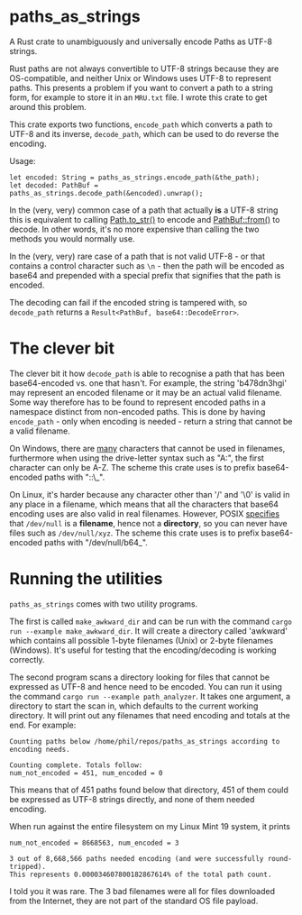 # paths_as_strings

A Rust crate to unambiguously and universally encode Paths as UTF-8 strings.

Rust paths are not always convertible to UTF-8 strings because they are OS-compatible,
and neither Unix or Windows uses UTF-8 to represent paths. This presents a problem
if you want to convert a path to a string form, for example to store it in an `MRU.txt`
file. I wrote this crate to get around this problem.

This crate exports two functions, `encode_path` which converts a path to UTF-8 and its
inverse, `decode_path`, which can be used to do reverse the encoding.

Usage:

```
let encoded: String = paths_as_strings.encode_path(&the_path);
let decoded: PathBuf = paths_as_strings.decode_path(&encoded).unwrap();
```

In the (very, very) common case of a path that actually **is** a UTF-8 string this
is equivalent to calling [Path.to_str()](https://doc.rust-lang.org/std/path/struct.Path.html#method.to_str)
to encode and [PathBuf::from()](https://doc.rust-lang.org/std/path/struct.PathBuf.html#impl-From%3CString%3E) to
decode. In other words, it's no more expensive than calling the two methods you
would normally use.

In the (very, very) rare case of a path that is not valid UTF-8 - or that contains
a control character such as `\n` - then the path will be encoded as base64 and
prepended with a special prefix that signifies that the path is encoded.

The decoding can fail if the encoded string is tampered with, so `decode_path` returns
a `Result<PathBuf, base64::DecodeError>`.

# The clever bit

The clever bit it how `decode_path` is able to recognise a path that has been base64-encoded
vs. one that hasn't. For example, the string 'b478dn3hgi' may represent an encoded filename
or it may be an actual valid filename. Some way therefore has to be found to represent
encoded paths in a namespace distinct from non-encoded paths. This is done by having
`encode_path` - only when encoding is needed - return a string that cannot be a valid filename.

On Windows, there are [many](https://docs.microsoft.com/en-us/windows/desktop/fileio/naming-a-file)
characters that cannot be used in filenames, furthermore when using the drive-letter
syntax such as "A:\", the first character can only be A-Z. The scheme this crate uses is
to prefix base64-encoded paths with "::\\_".

On Linux, it's harder because any character other than '/' and '\0' is valid in any place in
a filename, which means that all the characters that base64 encoding uses are also valid in real
filenames. However, POSIX [specifies](http://pubs.opengroup.org/onlinepubs/9699919799/basedefs/V1_chap10.html)
that `/dev/null` is a **filename**, hence not a **directory**, so you can never have files such as
`/dev/null/xyz`. The scheme this crate uses is to prefix base64-encoded paths with "/dev/null/b64_".


# Running the utilities

`paths_as_strings` comes with two utility programs.

The first is called `make_awkward_dir` and can be run with the command
`cargo run --example make_awkward_dir`. It will create a directory called 'awkward'
which contains all possible 1-byte filenames (Unix) or 2-byte filenames (Windows).
It's useful for testing that the encoding/decoding is working correctly.

The second program scans a directory looking for files that cannot be expressed
as UTF-8 and hence need to be encoded. You can run it using the command
`cargo run --example path_analyzer`. It takes one argument, a directory to start the scan
in, which defaults to the current working directory. It will print out any filenames that
need encoding and totals at the end. For example:

```
Counting paths below /home/phil/repos/paths_as_strings according to encoding needs.

Counting complete. Totals follow:
num_not_encoded = 451, num_encoded = 0
```

This means that of 451 paths found below that directory, 451 of them could
be expressed as UTF-8 strings directly, and none of them needed encoding.

When run against the entire filesystem on my Linux Mint 19 system, it prints

```
num_not_encoded = 8668563, num_encoded = 3

3 out of 8,668,566 paths needed encoding (and were successfully round-tripped).
This represents 0.000034607800182867614% of the total path count.
```

I told you it was rare. The 3 bad filenames were all for files downloaded from the
Internet, they are not part of the standard OS file payload.
